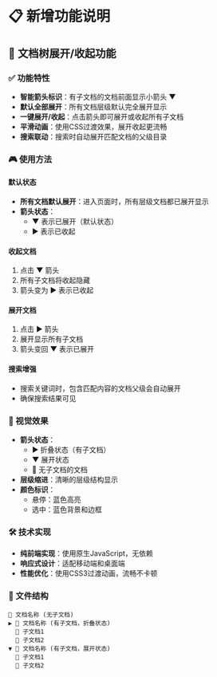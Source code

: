# 📋 新增功能说明

## 🎯 文档树展开/收起功能

### ✅ 功能特性
- **智能箭头标识**：有子文档的文档前面显示小箭头 ▼
- **默认全部展开**：所有文档层级默认完全展开显示
- **一键展开/收起**：点击箭头即可展开或收起所有子文档
- **平滑动画**：使用CSS过渡效果，展开收起更流畅
- **搜索联动**：搜索时自动展开匹配文档的父级目录

### 🎮 使用方法

#### 默认状态
- **所有文档默认展开**：进入页面时，所有层级文档都已展开显示
- **箭头状态**：
  - ▼ 表示已展开（默认状态）
  - ▶️ 表示已收起

#### 收起文档
1. 点击 ▼ 箭头
2. 所有子文档将收起隐藏
3. 箭头变为 ▶️ 表示已收起

#### 展开文档
1. 点击 ▶️ 箭头
2. 展开显示所有子文档
3. 箭头变回 ▼ 表示已展开

#### 搜索增强
- 搜索关键词时，包含匹配内容的文档父级会自动展开
- 确保搜索结果可见

### 🎨 视觉效果
- **箭头状态**：
  - ▶️ 折叠状态（有子文档）
  - ▼ 展开状态
  - 📄 无子文档的文档
- **层级缩进**：清晰的层级结构显示
- **颜色标识**：
  - 悬停：蓝色高亮
  - 选中：蓝色背景和边框

### 🛠️ 技术实现
- **纯前端实现**：使用原生JavaScript，无依赖
- **响应式设计**：适配移动端和桌面端
- **性能优化**：使用CSS3过渡动画，流畅不卡顿

### 📁 文件结构
```
📄 文档名称 (无子文档)
▶️ 📄 文档名称 (有子文档，折叠状态)
  📄 子文档1
  📄 子文档2
▼ 📄 文档名称 (有子文档，展开状态)
  📄 子文档1
  📄 子文档2
```